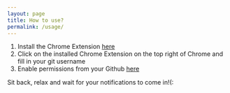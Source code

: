 ```yaml
---
layout: page
title: How to use?
permalink: /usage/
---
```

<div class="numberedLists">
	<ol>
		<li>Install the Chrome Extension <a href="https://chrome.google.com/webstore/detail/github-chrome-notificatio/hoapibhhppbolnldjengllkcdbpbbgih?hl=en">here</a></li>
		<li>Click on the installed Chrome Extension on the top right of Chrome and fill in your git username</li>
		<li>Enable permissions from your Github <a href="https://github.com/apps/notifications">here</a></li>
	</ol>
</div>
Sit back, relax and wait for your notifications to come in!(:
